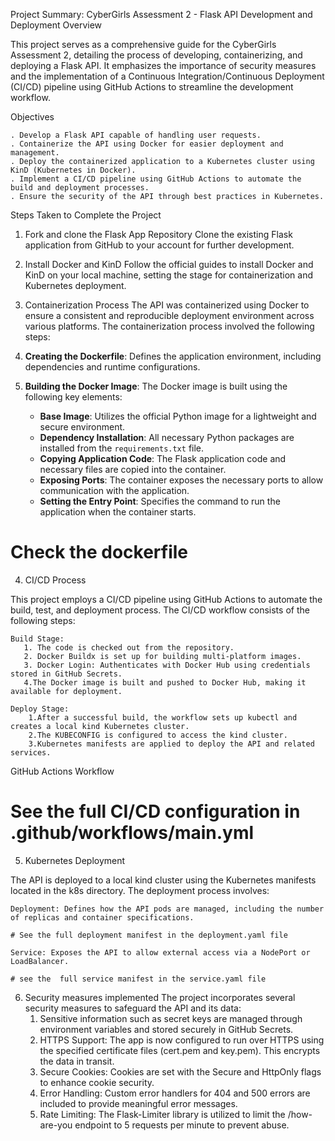 Project Summary: CyberGirls Assessment 2 - Flask API Development and Deployment
Overview

This project serves as a comprehensive guide for the CyberGirls Assessment 2, detailing the process of developing, containerizing, and deploying a Flask API. It emphasizes the importance of security measures and the implementation of a Continuous Integration/Continuous Deployment (CI/CD) pipeline using GitHub Actions to streamline the development workflow.

Objectives

    . Develop a Flask API capable of handling user requests.
    . Containerize the API using Docker for easier deployment and management.
    . Deploy the containerized application to a Kubernetes cluster using KinD (Kubernetes in Docker).
    . Implement a CI/CD pipeline using GitHub Actions to automate the build and deployment processes.
    . Ensure the security of the API through best practices in Kubernetes.

Steps Taken to Complete the Project
1. Fork and clone the Flask App Repository
    Clone the existing Flask application from GitHub to your account for further development.

2. Install Docker and KinD
   Follow the official guides to install Docker and KinD on your local machine, setting the stage for containerization and Kubernetes deployment.

3. Containerization Process 
  The API was containerized using Docker to ensure a consistent and reproducible deployment environment across various platforms. The containerization process involved the following steps:

1. **Creating the Dockerfile**: Defines the application environment, including dependencies and runtime configurations.
2. **Building the Docker Image**: The Docker image is built using the following key elements:
   - **Base Image**: Utilizes the official Python image for a lightweight and secure environment.
   - **Dependency Installation**: All necessary Python packages are installed from the `requirements.txt` file.
   - **Copying Application Code**: The Flask application code and necessary files are copied into the container.
   - **Exposing Ports**: The container exposes the necessary ports to allow communication with the application.
   - **Setting the Entry Point**: Specifies the command to run the application when the container starts.
# Check the dockerfile 
    
4. CI/CD Process

This project employs a CI/CD pipeline using GitHub Actions to automate the build, test, and deployment process. The CI/CD workflow consists of the following steps:

    Build Stage:
       1. The code is checked out from the repository.
       2. Docker Buildx is set up for building multi-platform images.
       3. Docker Login: Authenticates with Docker Hub using credentials stored in GitHub Secrets.
       4.The Docker image is built and pushed to Docker Hub, making it available for deployment.

    Deploy Stage:
        1.After a successful build, the workflow sets up kubectl and creates a local kind Kubernetes cluster.
        2.The KUBECONFIG is configured to access the kind cluster.
        3.Kubernetes manifests are applied to deploy the API and related services.

GitHub Actions Workflow
# See the full CI/CD configuration in .github/workflows/main.yml

5. Kubernetes Deployment

The API is deployed to a local kind cluster using the Kubernetes manifests located in the k8s directory. The deployment process involves:

    Deployment: Defines how the API pods are managed, including the number of replicas and container specifications.

    # See the full deployment manifest in the deployment.yaml file

    Service: Exposes the API to allow external access via a NodePort or LoadBalancer.

    # see the  full service manifest in the service.yaml file

6. Security measures implemented
    The project incorporates several security measures to safeguard the API and its data:
    1. Sensitive information such as secret keys are managed through environment variables and stored securely in GitHub Secrets.
    2. HTTPS Support: The app is now configured to run over HTTPS using the specified certificate files (cert.pem and key.pem). This encrypts the data in transit.
    3. Secure Cookies: Cookies are set with the Secure and HttpOnly flags to enhance cookie security.
    4. Error Handling: Custom error handlers for 404 and 500 errors are included to provide meaningful error messages.
    5. Rate Limiting: The Flask-Limiter library is utilized to limit the /how-are-you endpoint to 5 requests per minute to prevent abuse.

